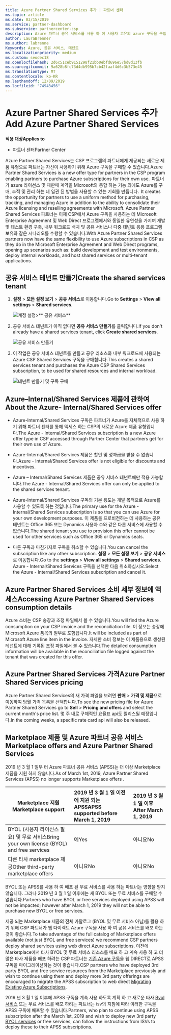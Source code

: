 ```yaml
---
title: Azure Partner Shared Services 추가 | 파트너 센터
ms.topic: article
ms.date: 03/15/2019
ms.service: partner-dashboard
ms.subservice: partnercenter-csp
description: Azure 파트너 공유 서비스를 사용 하 여 사용자 고유의 azure 구독을 구입 하 고 Azure 구매, 추적 및 관리를 위한 통일 된 방법을 사용 합니다.
author: LauraBrenner
ms.author: labrenne
Keywords: Azure, 공유 서비스, 테넌트
ms.localizationpriority: medium
ms.custom: seodec18
ms.openlocfilehash: 2d6c51ceb9151298f21bb0ebfd696e57bd8d13fb
ms.sourcegitcommit: 9a628b8fc73d4db995b7cb42faaf4d6c3b573e45
ms.translationtype: MT
ms.contentlocale: ko-KR
ms.lasthandoff: 12/09/2019
ms.locfileid: "74943456"
---
```

# <a name="add-azure-partner-shared-services"></a><span data-ttu-id="eac27-104">Azure Partner Shared Services 추가</span><span class="sxs-lookup"><span data-stu-id="eac27-104">Add Azure Partner Shared Services</span></span>

<span data-ttu-id="eac27-105">**적용 대상**</span><span class="sxs-lookup"><span data-stu-id="eac27-105">**Applies to**</span></span>

-  <span data-ttu-id="eac27-106">파트너 센터</span><span class="sxs-lookup"><span data-stu-id="eac27-106">Partner Center</span></span>

<span data-ttu-id="eac27-107">Azure Partner Shared Services는 CSP 프로그램의 파트너에게 제공되는 새로운 제품 유형으로 파트너는 자신이 사용하기 위해 Azure 구독을 구매할 수 있습니다.</span><span class="sxs-lookup"><span data-stu-id="eac27-107">Azure Partner Shared Services is a new offer type for partners in the CSP program enabling partners to purchase Azure subscriptions for their own use.</span></span><span data-ttu-id="eac27-108">  파트너가 azure 라이선스 및 재판매 계약을 Microsoft와 통합 하는 기능 외에도 Azure를 구매, 추적 및 관리 하는 데 일관 된 방법을 사용할 수 있는 기회를 만듭니다.</span><span class="sxs-lookup"><span data-stu-id="eac27-108">  It creates the opportunity for partners to use a uniform method for purchasing, tracking, and managing Azure in addition to the ability to consolidate their Azure licensing and reselling agreements with Microsoft.</span></span> <span data-ttu-id="eac27-109">Azure Partner Shared Services 파트너는 이제 CSP에서 Azure 구독을 사용하는 데 Microsoft Enterprise Agreement 및 Web Direct 프로그램에서와 동일한 유연성을 가지며 개발 및 테스트 환경 구축, 내부 워크로드 배치 및 공유 서비스나 다중 테넌트 응용 프로그램 보유와 같은 시나리오를 수행할 수 있습니다.</span><span class="sxs-lookup"><span data-stu-id="eac27-109">With Azure Partner Shared Services partners now have the same flexibility to use Azure subscriptions in CSP as they do in the Microsoft Enterprise Agreement and Web Direct programs, opening up scenarios such as:  build development and test environments, deploy internal workloads, and host shared services or multi-tenant applications.</span></span>  

## <a name="create-the-shared-services-tenant"></a><span data-ttu-id="eac27-110">공유 서비스 테넌트 만들기</span><span class="sxs-lookup"><span data-stu-id="eac27-110">Create the shared services tenant</span></span>

1. <span data-ttu-id="eac27-111">**설정** > **모든 설정 보기** > **공유 서비스**로 이동합니다.</span><span class="sxs-lookup"><span data-stu-id="eac27-111">Go to **Settings** > **View all settings** > **Shared services**.</span></span>

    ![**계정 설정**>\*\* 공유 서비스\*\*](images/sharedservices2.png)

2. <span data-ttu-id="eac27-113">공유 서비스 테넌트가 아직 없다면 **공유 서비스 만들기**를 클릭합니다.</span><span class="sxs-lookup"><span data-stu-id="eac27-113">If you don't already have a shared services tenant, click **Create shared services**.</span></span>

    ![공유 서비스 만들기](images/sharedservices3.png)

3. <span data-ttu-id="eac27-115">이 작업은 공유 서비스 테넌트를 만들고 공유 리소스와 내부 워크로드에 사용되는 Azure CSP Shared Services 구독을 구매합니다.</span><span class="sxs-lookup"><span data-stu-id="eac27-115">This creates a shared services tenant and purchases the Azure CSP Shared Services subscription, to be used for shared resources and internal workload.</span></span>

    ![테넌트 만들기 및 구독 구매](images/sharedservices5.png)

## <a name="about-the-azure--internalshared-services-offer"></a><span data-ttu-id="eac27-117">Azure–Internal/Shared Services 제품에 관하여</span><span class="sxs-lookup"><span data-stu-id="eac27-117">About the Azure- Internal/Shared Services offer</span></span>

- <span data-ttu-id="eac27-118">Azure-Internal/Shared Services 구독은 파트너가 Azure를 자체적으로 사용 하기 위해 파트너 센터를 통해 액세스 하는 CSP의 새로운 Azure 제품 유형입니다.</span><span class="sxs-lookup"><span data-stu-id="eac27-118">The Azure - Internal/Shared Services subscription is a new Azure offer type in CSP accessed through Partner Center that partners get for their own use of Azure.</span></span> 

- <span data-ttu-id="eac27-119">Azure-Internal/Shared Services 제품은 할인 및 성과급을 받을 수 없습니다.</span><span class="sxs-lookup"><span data-stu-id="eac27-119">Azure - Internal/Shared Services offer is not eligible for discounts and incentives.</span></span>

- <span data-ttu-id="eac27-120">Azure – Internal/Shared Services 제품은 공유 서비스 테넌트에만 적용 가능합니다.</span><span class="sxs-lookup"><span data-stu-id="eac27-120">The Azure - Internal/Shared Services offer can only be applied to the shared services tenant.</span></span>

- <span data-ttu-id="eac27-121">Azure-Internal/Shared Services 구독의 기본 용도는 개발 목적으로 Azure를 사용할 수 있도록 하는 것입니다.</span><span class="sxs-lookup"><span data-stu-id="eac27-121">The primary use for the Azure - Internal/Shared Services subscription is so that you can use Azure for your own development purposes.</span></span> <span data-ttu-id="eac27-122">이 제품을 프로비전하는 데 사용하는 공유 테넌트는 Office 365 또는 Dynamics 사용자 수와 같은 다른 서비스에 사용할 수 없습니다.</span><span class="sxs-lookup"><span data-stu-id="eac27-122">The shared tenant you use to provision this offer cannot be used for other services such as Office 365 or Dynamics seats.</span></span> 

- <span data-ttu-id="eac27-123">다른 구독과 마찬가지로 구독을 취소할 수 있습니다.</span><span class="sxs-lookup"><span data-stu-id="eac27-123">You can cancel the subscription like any other subscription.</span></span> <span data-ttu-id="eac27-124">**설정** > **모든 설정 보기** > **공유 서비스**로 이동합니다.</span><span class="sxs-lookup"><span data-stu-id="eac27-124">Go to the **settings** > **View all settings** > **Shared services**.</span></span> <span data-ttu-id="eac27-125">Azure - Internal/Shared Services 구독을 선택한 다음 취소하십시오.</span><span class="sxs-lookup"><span data-stu-id="eac27-125">Select the Azure - Internal/Shared Services subscription and cancel it.</span></span>

## <a name="accessing-azure-partner-shared-services-consumption-details"></a><span data-ttu-id="eac27-126">Azure Partner Shared Services 소비 세부 정보에 액세스</span><span class="sxs-lookup"><span data-stu-id="eac27-126">Accessing Azure Partner Shared Services consumption details</span></span>

<span data-ttu-id="eac27-127">Azure 소비는 CSP 송장과 조정 파일에서 볼 수 있습니다.</span><span class="sxs-lookup"><span data-stu-id="eac27-127">You will find the Azure consumption on your CSP invoice and the reconciliation file.</span></span> <span data-ttu-id="eac27-128">이 정보는 송장에 Microsoft Azure 품목의 일부로 포함됩니다.</span><span class="sxs-lookup"><span data-stu-id="eac27-128">It will be included as part of Microsoft Azure line item in the invoice.</span></span> <span data-ttu-id="eac27-129">자세한 소비 정보는 이 제품용으로 생성된 테넌트에 대해 기록된 조정 파일에서 볼 수 있습니다.</span><span class="sxs-lookup"><span data-stu-id="eac27-129">The detailed consumption information will be available in the reconciliation file logged against the tenant that was created for this offer.</span></span> 

## <a name="azure-partner-shared-services-pricing"></a><span data-ttu-id="eac27-130">Azure Partner Shared Services 가격</span><span class="sxs-lookup"><span data-stu-id="eac27-130">Azure Partner Shared Services pricing</span></span>

<span data-ttu-id="eac27-131">Azure Partner Shared Services의 새 가격 파일을 보려면 **판매** > **가격 및 제품**으로 이동하여 당월 가격 목록을 선택합니다.</span><span class="sxs-lookup"><span data-stu-id="eac27-131">To see the new pricing file for Azure Partner Shared Services go to **Sell** > **Pricing and offers** and select the current month's price list.</span></span> <span data-ttu-id="eac27-132">몇 주 내로 구체적인 요율표 api도 릴리스될 예정입니다.</span><span class="sxs-lookup"><span data-stu-id="eac27-132">In the coming weeks, a specific rate card api will also be released.</span></span>

## <a name="marketplace-offers-and-azure-partner-shared-services"></a><span data-ttu-id="eac27-133">Marketplace 제품 및 Azure 파트너 공유 서비스</span><span class="sxs-lookup"><span data-stu-id="eac27-133">Marketplace offers and Azure Partner Shared Services</span></span>

<span data-ttu-id="eac27-134">2019 년 3 월 1 일부 터 Azure 파트너 공유 서비스 (APSS)는 더 이상 Marketplace 제품을 지원 하지 않습니다.</span><span class="sxs-lookup"><span data-stu-id="eac27-134">As of March 1st, 2019, Azure Partner Shared Services (APSS) no longer supports Marketplace offers .</span></span>   

|<span data-ttu-id="eac27-135">**Marketplace 지원**</span><span class="sxs-lookup"><span data-stu-id="eac27-135">**Marketplace support**</span></span>   |<span data-ttu-id="eac27-136">**2019 년 3 월 1 일 이전에 지원 되는 APSS**</span><span class="sxs-lookup"><span data-stu-id="eac27-136">**APSS supported before March 1, 2019**</span></span>|<span data-ttu-id="eac27-137">**2019 년 3 월 1 일 이후**</span><span class="sxs-lookup"><span data-stu-id="eac27-137">**After March 1, 2019**</span></span>|
|---------------------------|:----------------------------|:-------------------|
|<span data-ttu-id="eac27-138">BYOL (사용자 라이선스 필요) 및 무료 서비스</span><span class="sxs-lookup"><span data-stu-id="eac27-138">Bring your own license (BYOL) and free services</span></span>   | <span data-ttu-id="eac27-139">예</span><span class="sxs-lookup"><span data-stu-id="eac27-139">Yes</span></span>   | <span data-ttu-id="eac27-140">아니요</span><span class="sxs-lookup"><span data-stu-id="eac27-140">No</span></span>|
|<span data-ttu-id="eac27-141">다른 타사 marketplace 제공</span><span class="sxs-lookup"><span data-stu-id="eac27-141">Other third-party marketplace offers</span></span>   | <span data-ttu-id="eac27-142">아니요</span><span class="sxs-lookup"><span data-stu-id="eac27-142">No</span></span>   |<span data-ttu-id="eac27-143">아니요</span><span class="sxs-lookup"><span data-stu-id="eac27-143">No</span></span>|


<span data-ttu-id="eac27-144">BYOL 또는 APSS를 사용 하 여 배포 된 무료 서비스를 사용 하는 파트너는 영향을 받지 않습니다. 그러나 2019 년 3 월 1 일 이후에는 새 BYOL 또는 무료 서비스를 구매할 수 없습니다.</span><span class="sxs-lookup"><span data-stu-id="eac27-144">Partners who have BYOL or free services deployed using APSS will not be impacted; however after  March 1, 2019 they will not be able to purchase new BYOL or free services.</span></span> 

<span data-ttu-id="eac27-145">제공 되는 Marketplace 제품의 전체 카탈로그 (BYOL 및 무료 서비스 아님)를 활용 하기 위해 CSP 파트너가 웹 다이렉트 Azure 구독을 사용 하 여 공유 서비스를 배포 하는 것이 좋습니다.</span><span class="sxs-lookup"><span data-stu-id="eac27-145">To take advantage of the full catalog of Marketplace offers available (not just BYOL and free services) we recommend CSP partners deploy shared services using web direct Azure subscriptions.</span></span>  <span data-ttu-id="eac27-146">이전에 Marketplace에서 타사 BYOL 및 무료 서비스 리소스를 배포 하 고 계속 사용 하 고 더 많은 타사 제품을 배포 하려는 CSP 파트너는 [기존 Azure 구독](https://docs.microsoft.com/azure/cloud-solution-provider/migration/migration#migrating-existing-azure-subscriptions)을 웹 DIRECT로 APSS 구독을 마이그레이션하는 것이 좋습니다.</span><span class="sxs-lookup"><span data-stu-id="eac27-146">CSP partners who have deployed 3rd party BYOL and free service resources from the Marketplace previously and wish to continue using them and deploy more 3rd party offerings are encouraged to migrate the APSS subscription to web direct [Migrating Existing Azure Subscriptions](https://docs.microsoft.com/azure/cloud-solution-provider/migration/migration#migrating-existing-azure-subscriptions).</span></span>

<span data-ttu-id="eac27-147">2019 년 3 월 1 일 이후에 APSS 구독을 계속 사용 하도록 계획 하 고 새로운 타사 [Byol 서비스](https://azuremarketplace.microsoft.com/marketplace/apps?filters=byol) 또는 무료 서비스를 배포 하려는 파트너는 isv의 지침에 따라 이러한 구독을 APSS 구독에 배포할 수 있습니다.</span><span class="sxs-lookup"><span data-stu-id="eac27-147">Partners, who plan to continue using APSS subscription after the March 1st, 2019 and wish to deploy new 3rd party [BYOL services](https://azuremarketplace.microsoft.com/marketplace/apps?filters=byol) or free services, can follow the instructions from ISVs to deploy these to their APSS subscriptions.</span></span>

